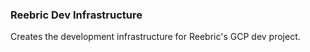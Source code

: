 ### Reebric Dev Infrastructure
Creates the development infrastructure for Reebric's GCP dev project.
